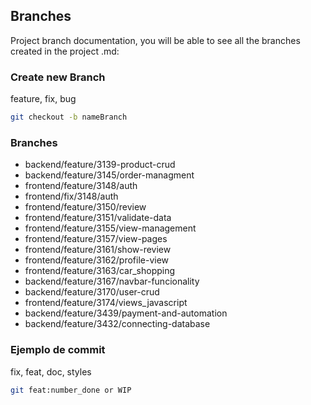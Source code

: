 ## Branches
Project branch documentation, you will be able to see all the branches created in the project .md:
### Create new Branch
feature, fix, bug
```bash 
git checkout -b nameBranch
```
### Branches
- backend/feature/3139-product-crud
- backend/feature/3145/order-managment
- frontend/feature/3148/auth
- frontend/fix/3148/auth
- frontend/feature/3150/review
- frontend/feature/3151/validate-data
- frontend/feature/3155/view-management
- frontend/feature/3157/view-pages
- frontend/feature/3161/show-review
- frontend/feature/3162/profile-view
- frontend/feature/3163/car_shopping
- backend/feature/3167/navbar-funcionality
- backend/feature/3170/user-crud
- frontend/feature/3174/views_javascript
- backend/feature/3439/payment-and-automation
- backend/feature/3432/connecting-database

### Ejemplo de commit 

fix, feat, doc, styles
```bash 
git feat:number_done or WIP
```
